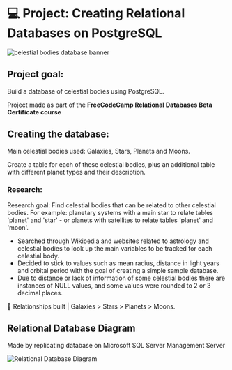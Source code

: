 # 💻 Project: Creating Relational Databases on PostgreSQL 

![celestial bodies database banner](https://user-images.githubusercontent.com/88495091/209190769-ea91b4cd-e3da-4c6d-98dd-e46c752ffeb9.png)


## Project goal: 
Build a database of celestial bodies using PostgreSQL.

Project made as part of the <b> FreeCodeCamp Relational Databases Beta Certificate course </b>

## Creating the database:

Main celestial bodies used: Galaxies, Stars, Planets and Moons.

Create a table for each of these celestial bodies, plus an additional table with different planet types and their description.

### Research:

Research goal: Find celestial bodies that can be related to other celestial bodies.
For example: planetary systems with a main star to relate tables 'planet' and 'star' - or planets with satellites to relate tables 'planet' and 'moon'.

- Searched through Wikipedia and websites related to astrology and celestial bodies to look up the main variables to be tracked for each celestial body.
- Decided to stick to values such as mean radius, distance in light years and orbital period with the goal of creating a simple sample database.
- Due to distance or lack of information of some celestial bodies there are instances of NULL values, and some values were rounded to 2 or 3 decimal places.

🌟 Relationships built | Galaxies > Stars > Planets > Moons.

## Relational Database Diagram
Made by replicating database on Microsoft SQL Server Management Server

![Relational Database Diagram](https://user-images.githubusercontent.com/88495091/209184901-11e14a4e-e62a-4330-9842-25e020a75094.PNG)
